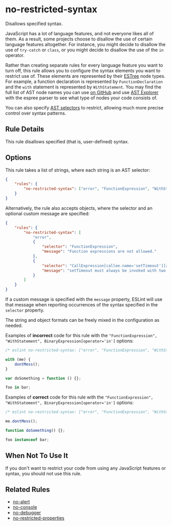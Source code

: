 # no-restricted-syntax

Disallows specified syntax.

JavaScript has a lot of language features, and not everyone likes all of them. As a result, some projects choose to disallow the use of certain language features altogether. For instance, you might decide to disallow the use of `try-catch` or `class`, or you might decide to disallow the use of the `in` operator.

Rather than creating separate rules for every language feature you want to turn off, this rule allows you to configure the syntax elements you want to restrict use of. These elements are represented by their [ESTree](https://github.com/estree/estree) node types. For example, a function declaration is represented by `FunctionDeclaration` and the `with` statement is represented by `WithStatement`. You may find the full list of AST node names you can use [on GitHub](https://github.com/eslint/espree/blob/master/lib/ast-node-types.js) and use [AST Explorer](https://astexplorer.net/) with the espree parser to see what type of nodes your code consists of.

You can also specify [AST selectors](../developer-guide/selectors) to restrict, allowing much more precise control over syntax patterns.

## Rule Details

This rule disallows specified (that is, user-defined) syntax.

## Options

This rule takes a list of strings, where each string is an AST selector:

```json
{
    "rules": {
        "no-restricted-syntax": ["error", "FunctionExpression", "WithStatement", "BinaryExpression[operator='in']"]
    }
}
```

Alternatively, the rule also accepts objects, where the selector and an optional custom message are specified:

```json
{
    "rules": {
        "no-restricted-syntax": [
            "error",
            {
                "selector": "FunctionExpression",
                "message": "Function expressions are not allowed."
            },
            {
                "selector": "CallExpression[callee.name='setTimeout'][arguments.length!=2]",
                "message": "setTimeout must always be invoked with two arguments."
            }
        ]
    }
}
```

If a custom message is specified with the `message` property, ESLint will use that message when reporting occurrences of the syntax specified in the `selector` property.

The string and object formats can be freely mixed in the configuration as needed.

Examples of **incorrect** code for this rule with the `"FunctionExpression", "WithStatement", BinaryExpression[operator='in']` options:

```js
/* eslint no-restricted-syntax: ["error", "FunctionExpression", "WithStatement", "BinaryExpression[operator='in']"] */

with (me) {
    dontMess();
}

var doSomething = function () {};

foo in bar;
```

Examples of **correct** code for this rule with the `"FunctionExpression", "WithStatement", BinaryExpression[operator='in']` options:

```js
/* eslint no-restricted-syntax: ["error", "FunctionExpression", "WithStatement", "BinaryExpression[operator='in']"] */

me.dontMess();

function doSomething() {};

foo instanceof bar;
```

## When Not To Use It

If you don't want to restrict your code from using any JavaScript features or syntax, you should not use this rule.

## Related Rules

* [no-alert](no-alert.md)
* [no-console](no-console.md)
* [no-debugger](no-debugger.md)
* [no-restricted-properties](no-restricted-properties.md)
